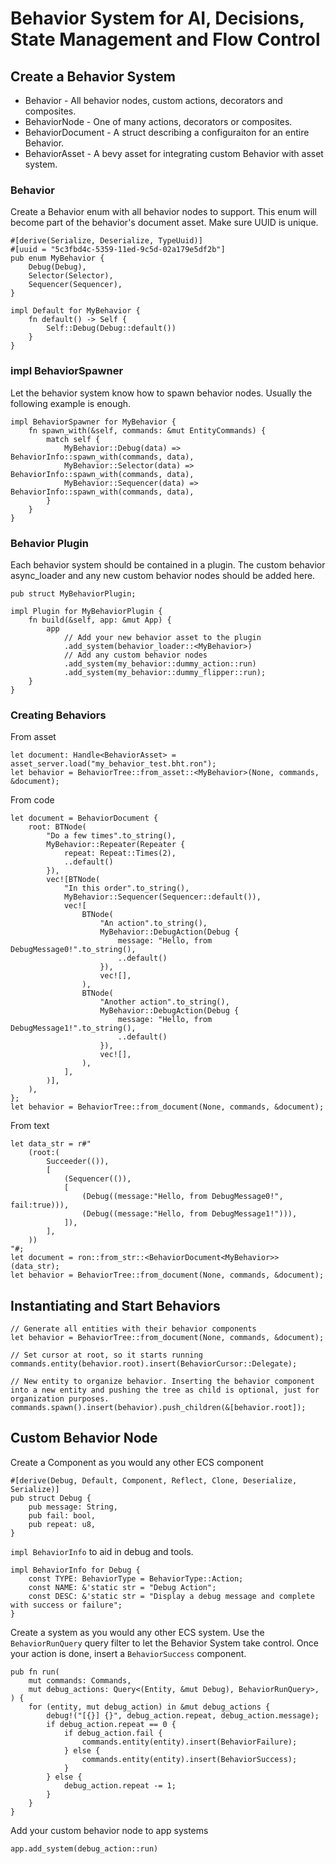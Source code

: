 # Behavior System for AI, Decisions, State Management and Flow Control

## Create a Behavior System

- Behavior - All behavior nodes, custom actions, decorators and composites.
- BehaviorNode - One of many actions, decorators or composites.
- BehaviorDocument - A struct describing a configuraiton for an entire Behavior.
- BehaviorAsset - A bevy asset for integrating custom Behavior with asset system.

### Behavior
Create a Behavior enum with all behavior nodes to support. This enum will become part of the behavior's document asset. Make sure UUID is unique.

```
#[derive(Serialize, Deserialize, TypeUuid)]
#[uuid = "5c3fbd4c-5359-11ed-9c5d-02a179e5df2b"]
pub enum MyBehavior {
    Debug(Debug),
    Selector(Selector),
    Sequencer(Sequencer),
}

impl Default for MyBehavior {
    fn default() -> Self {
        Self::Debug(Debug::default())
    }
}
```

### impl BehaviorSpawner
Let the behavior system know how to spawn behavior nodes. Usually the following example is enough.

```
impl BehaviorSpawner for MyBehavior {
    fn spawn_with(&self, commands: &mut EntityCommands) {
        match self {
            MyBehavior::Debug(data) => BehaviorInfo::spawn_with(commands, data),
            MyBehavior::Selector(data) => BehaviorInfo::spawn_with(commands, data),
            MyBehavior::Sequencer(data) => BehaviorInfo::spawn_with(commands, data),
        }
    }
}
```

### Behavior Plugin
Each behavior system should be contained in a plugin. The custom behavior async_loader and any new custom behavior nodes should be added here.

```
pub struct MyBehaviorPlugin;

impl Plugin for MyBehaviorPlugin {
    fn build(&self, app: &mut App) {
        app
            // Add your new behavior asset to the plugin
            .add_system(behavior_loader::<MyBehavior>)
            // Add any custom behavior nodes 
            .add_system(my_behavior::dummy_action::run)
            .add_system(my_behavior::dummy_flipper::run);
    }
}
```

### Creating Behaviors

From asset

```
let document: Handle<BehaviorAsset> = asset_server.load("my_behavior_test.bht.ron");
let behavior = BehaviorTree::from_asset::<MyBehavior>(None, commands, &document);
```

From code

```
let document = BehaviorDocument {
    root: BTNode(
        "Do a few times".to_string(),
        MyBehavior::Repeater(Repeater {
            repeat: Repeat::Times(2),
            ..default()
        }),
        vec![BTNode(
            "In this order".to_string(),
            MyBehavior::Sequencer(Sequencer::default()),
            vec![
                BTNode(
                    "An action".to_string(),
                    MyBehavior::DebugAction(Debug {
                        message: "Hello, from DebugMessage0!".to_string(),
                        ..default()
                    }),
                    vec![],
                ),
                BTNode(
                    "Another action".to_string(),
                    MyBehavior::DebugAction(Debug {
                        message: "Hello, from DebugMessage1!".to_string(),
                        ..default()
                    }),
                    vec![],
                ),
            ],
        )],
    ),
};
let behavior = BehaviorTree::from_document(None, commands, &document);
```

From text

```
let data_str = r#"
    (root:(
        Succeeder(()), 
        [
            (Sequencer(()),
            [
                (Debug((message:"Hello, from DebugMessage0!", fail:true))),
                (Debug((message:"Hello, from DebugMessage1!"))),
            ]),
        ],
    ))
"#;
let document = ron::from_str::<BehaviorDocument<MyBehavior>>(data_str);
let behavior = BehaviorTree::from_document(None, commands, &document);
```


## Instantiating and Start Behaviors

```
// Generate all entities with their behavior components
let behavior = BehaviorTree::from_document(None, commands, &document);

// Set cursor at root, so it starts running
commands.entity(behavior.root).insert(BehaviorCursor::Delegate);

// New entity to organize behavior. Inserting the behavior component into a new entity and pushing the tree as child is optional, just for organization purposes.
commands.spawn().insert(behavior).push_children(&[behavior.root]);
```

## Custom Behavior Node
Create a Component as you would any other ECS component

```
#[derive(Debug, Default, Component, Reflect, Clone, Deserialize, Serialize)]
pub struct Debug {
    pub message: String,
    pub fail: bool,
    pub repeat: u8,
}
```

`impl BehaviorInfo` to aid in debug and tools.

```
impl BehaviorInfo for Debug {
    const TYPE: BehaviorType = BehaviorType::Action;
    const NAME: &'static str = "Debug Action";
    const DESC: &'static str = "Display a debug message and complete with success or failure";
}
```

Create a system as you would any other ECS system. Use the `BehaviorRunQuery` query filter to let the Behavior System take control. Once your action is done, insert a `BehaviorSuccess` component.

```
pub fn run(
    mut commands: Commands,
    mut debug_actions: Query<(Entity, &mut Debug), BehaviorRunQuery>,
) {
    for (entity, mut debug_action) in &mut debug_actions {
        debug!("[{}] {}", debug_action.repeat, debug_action.message);
        if debug_action.repeat == 0 {
            if debug_action.fail {
                commands.entity(entity).insert(BehaviorFailure);
            } else {
                commands.entity(entity).insert(BehaviorSuccess);
            }
        } else {
            debug_action.repeat -= 1;
        }
    }
}
```

Add your custom behavior node to app systems

```
app.add_system(debug_action::run)
```
